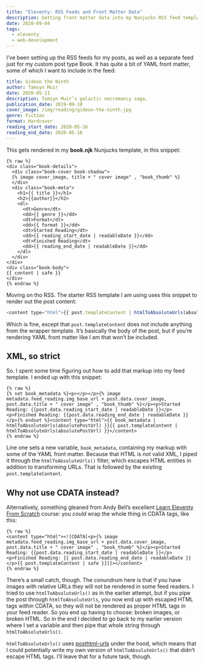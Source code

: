 ```yaml
---
title: "Eleventy: RSS Feeds and Front Matter Data"
description: Getting front matter data into my Nunjucks RSS feed templates.
date: 2020-09-04
tags:
  - eleventy
  - web-development
---
```


I’ve been setting up the RSS feeds for my posts, as well as a separate feed just for my custom post type Book. It has quite a bit of YAML front matter, some of which I want to include in the feed:

```yaml
title: Gideon the Ninth
author: Tamsyn Muir
date: 2020-05-21
description: Tamsyn Muir’s galactic necromancy saga.
publication_date: 2019-09-10
cover_image: /img/reading/gideon-the-ninth.jpg
genre: Fiction
format: Hardcover
reading_start_date: 2020-05-16
reading_end_date: 2020-05-16
---

```

This gets rendered in my **book.njk** Nunjucks template, in this snippet:

```twig
{% raw %}
<div class="book-details">
  <div class="book-cover book-shadow">
  {% image cover_image, title + " cover image" , "book_thumb" %}
  </div>
  <div class="book-meta">
    <h1>{{ title }}</h1>
    <h2>{{author}}</h2>
    <dl>
      <dt>Genre</dt>
      <dd>{{ genre }}</dd>
      <dt>Format</dt>
      <dd>{{ format }}</dd>
      <dt>Started Reading</dt>
      <dd>{{ reading_start_date | readableDate }}</dd>
      <dt>Finished Reading</dt>
      <dd>{{ reading_end_date | readableDate }}</dd>
    </dl>
  </div>
</div>
<div class="book-body">
{{ content | safe }}
</div>
{% endraw %}
```

Moving on tho RSS. The starter RSS template I am using uses this snippet to render out the post content:

```js
<content type="html">{{ post.templateContent | htmlToAbsoluteUrls(absolutePostUrl) }}</content>
```

Which is fine, except that `post.templateContent` does not include anything from the wrapper template. It’s basically the body of the post, but if you’re rendering YAML front matter like I am that won’t be included.

## XML, so strict

So. I spent some time figuring out how to add that markup into my feed template. I ended up with this snippet:

```twig
{% raw %}
{% set book_metadata %}<p></p></p>{% image metadata.feed_reading.img_base_url + post.data.cover_image, post.data.title + " cover image" , "book_thumb" %}</p><p>Started Reading: {{post.data.reading_start_date | readableDate }}</p><p>Finished Reading: {{post.data.reading_end_date | readableDate }}</p>{% endset %}<content type="html">{{ book_metadata | htmlToAbsoluteUrls(absolutePostUrl) }}{{ post.templateContent | htmlToAbsoluteUrls(absolutePostUrl) }}</content>
{% endraw %}
```

Line one sets a new variable, `book_metadata`, containing my markup with some of the YAML front matter. Because that HTML is not valid XML, I piped it through the `htmlToAbsoluteUrls()` filter, which escapes HTML entities in addition to transforming URLs. That is followed by the existing `post.templateContent`.

## Why not use CDATA instead?

Alternatively, something gleaned from Andy Bell’s excellent [Learn Eleventy From Scratch](https://piccalil.li/course/learn-eleventy-from-scratch/) course: you _could_ wrap the whole thing in CDATA tags, like this:

```twig
{% raw %}
<content type="html"><![CDATA[<p>{% image metadata.feed_reading.img_base_url + post.data.cover_image, post.data.title + " cover image" , "book_thumb" %}</p><p>Started Reading: {{post.data.reading_start_date | readableDate }}</p><p>Finished Reading: {{ post.data.reading_end_date | readableDate }}</p>{{ post.templateContent | safe }}]]></content>
{% endraw %}
```

There’s a small catch, though. The conundrum here is that if you have images with relative URLs they will not be rendered in some feed readers. I tried to use `htmlToAbsoluteUrls()` as in the earlier attempt, but if you pipe the post through `htmlToAbsoluteUrls`, you now end up with escaped HTML tags within CDATA, so they will not be rendered as proper HTML tags in your feed reader. So you end up having to choose: broken images, or broken HTML. So in the end I decided to go back to my earlier version where I set a variable and then pipe that whole string through `htmlToAbsoluteUrls()`.

`htmlToAbsoluteUrls()` uses [posthtml-urls](https://github.com/posthtml/posthtml-urls) under the hood, which means that I could potentially write my own version of `htmlToAbsoluteUrls()` that didn’t escape HTML tags. I’ll leave that for a future task, though.
